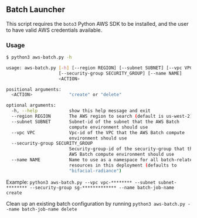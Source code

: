 ## Batch Launcher

This script requires the `boto3` Python AWS SDK to be installed, and the user to have valid AWS credentials available.

### Usage
```sh
$ python3 aws-batch.py -h

usage: aws-batch.py [-h] [--region REGION] [--subnet SUBNET] [--vpc VPC]
                    [--security-group SECURITY_GROUP] [--name NAME]
                    <ACTION>

positional arguments:
  <ACTION>              "create" or "delete"

optional arguments:
  -h, --help            show this help message and exit
  --region REGION       The AWS region to search (default is us-west-2)
  --subnet SUBNET       Subnet-id of the subnet that the AWS Batch
                        compute environment should use
  --vpc VPC             Vpc-id of the VPC that the AWS Batch compute
                        environment should use
  --security-group SECURITY_GROUP
                        Security-group-id of the security-group that the
                        AWS Batch compute environment should use
  --name NAME           Name to use as a namespace for all batch-related
                        resources in this deployment (defaults to
                        "bifacial-radiance")
```

Example:
`python3 aws-batch.py --vpc vpc-******** --subnet subnet-******** --security-group sg-************* --name batch-job-name create`

Clean up an existing batch configuration by running `python3 aws-batch.py --name batch-job-name delete`